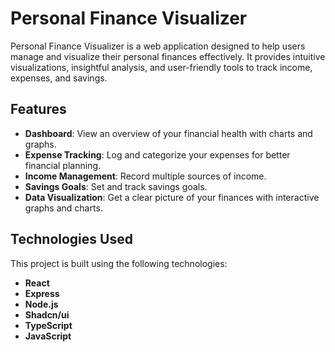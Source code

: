 # Personal Finance Visualizer

Personal Finance Visualizer is a web application designed to help users manage and visualize their personal finances effectively. It provides intuitive visualizations, insightful analysis, and user-friendly tools to track income, expenses, and savings.

## Features

- **Dashboard**: View an overview of your financial health with charts and graphs.
- **Expense Tracking**: Log and categorize your expenses for better financial planning.
- **Income Management**: Record multiple sources of income.
- **Savings Goals**: Set and track savings goals.
- **Data Visualization**: Get a clear picture of your finances with interactive graphs and charts.

## Technologies Used

This project is built using the following technologies:

- **React**
- **Express**
- **Node.js**
- **Shadcn/ui**
- **TypeScript**
- **JavaScript**


